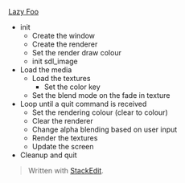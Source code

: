 [Lazy Foo](https://lazyfoo.net/tutorials/SDL/13_alpha_blending/index.php)

 - init
   - Create the window
   - Create the renderer
   - Set the render draw colour
   - init sdl_image
 - Load the media
    - Load the textures
      - Set the color key
    - Set the blend mode on the fade in texture
 - Loop until a quit command is received
    - Set the rendering colour (clear to colour)
    - Clear the renderer
    - Change alpha blending based on user input
    - Render the textures
    - Update the screen
 - Cleanup and quit

> Written with [StackEdit](https://stackedit.io/).